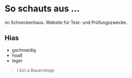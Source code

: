 # So schauts aus ...
im Schneckenhaus. Website für Test- und Prüfungszwecke.
## Hias
* gschmeidig
* hoaß
* leger
> I bin a Bauernlopp
